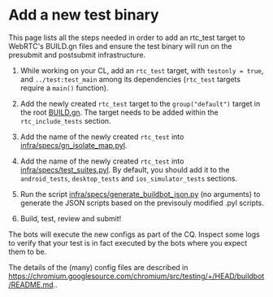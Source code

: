 # Add a new test binary

This page lists all the steps needed in order to add an rtc_test target to
WebRTC's BUILD.gn files and ensure the test binary will run on the presubmit and
postsubmit infrastructure.

1. While working on your CL, add an `rtc_test` target, with `testonly = true`,
   and `../test:test_main` among its dependencies (`rtc_test` targets require
   a `main()` function).

2. Add the newly created `rtc_test` target to the `group("default")` target in
   the root [BUILD.gn](https://source.chromium.org/chromium/chromium/src/+/main:third_party/webrtc/BUILD.gn).
   The target needs to be added within the `rtc_include_tests` section.

3. Add the name of the newly created `rtc_test` into
   [infra/specs/gn_isolate_map.pyl](https://source.chromium.org/chromium/chromium/src/+/main:third_party/webrtc/infra/specs/gn_isolate_map.pyl).

4. Add the name of the newly created `rtc_test` into
   [infra/specs/test_suites.pyl](https://source.chromium.org/chromium/chromium/src/+/main:third_party/webrtc/infra/specs/test_suites.pyl).
   By default, you should add it to the `android_tests`, `desktop_tests` and
   `ios_simulator_tests` sections.

5. Run the script
   [infra/specs/generate_buildbot_json.py](https://source.chromium.org/chromium/chromium/src/+/main:third_party/webrtc/infra/specs/generate_buildbot_json.py)
   (no arguments) to generate the JSON scripts based on the previsouly modified .pyl scripts.

6. Build, test, review and submit!

The bots will execute the new configs as part of the CQ. Inspect some logs to
verify that your test is in fact executed by the bots where you expect them to be.

The details of the (many) config files are described in
https://chromium.googlesource.com/chromium/src/testing/+/HEAD/buildbot/README.md..

